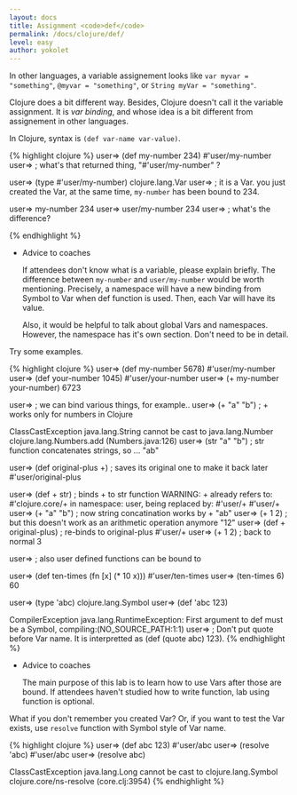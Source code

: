 ```yaml
---
layout: docs
title: Assignment <code>def</code>
permalink: /docs/clojure/def/
level: easy
author: yokolet
---
```


In other languages, a variable assignement looks like `var myvar = "something"`, `@myvar = "something"`, or `String myVar = "something"`.

Clojure does a bit different way. Besides, Clojure doesn't call it the variable assignment. It is *var binding*, and whose idea is a bit different from assignement in other languages.

In Clojure, syntax is `(def var-name var-value)`.

{% highlight clojure %}
user=> (def my-number 234)
#'user/my-number
user=> ; what's that returned thing, "#'user/my-number" ?

user=> (type #'user/my-number)
clojure.lang.Var
user=> ; it is a Var. you just created the Var, at the same time, `my-number` has been bound to 234.

user=> my-number
234
user=> user/my-number
234
user=> ; what's the difference?

{% endhighlight %}

- Advice to coaches

    If attendees don't know what is a variable, please explain briefly.
    The difference between `my-number` and `user/my-number` would be worth mentioning.
    Precisely, a namespace will have a new binding from Symbol to Var
    when def function is used.
    Then, each Var will have its value.


    Also, it would be helpful to talk about global Vars and namespaces.
    However, the namespace has it's own section. Don't need to be in detail.

Try some examples.

{% highlight clojure %}
user=> (def my-number 5678)
#'user/my-number
user=> (def your-number 1045)
#'user/your-number
user=> (+ my-number your-number)
6723

user=> ; we can bind various things, for example..
user=> (+ "a" "b") ; + works only for numbers in Clojure

ClassCastException java.lang.String cannot be cast to java.lang.Number  clojure.lang.Numbers.add (Numbers.java:126)
user=> (str "a" "b") ; str function concatenates strings, so ...
"ab"

user=> (def original-plus +) ; saves its original one to make it back later
#'user/original-plus

user=> (def + str) ; binds + to str function
WARNING: + already refers to: #'clojure.core/+ in namespace: user, being replaced by: #'user/+
#'user/+
user=> (+ "a" "b") ; now string concatination works by +
"ab"
user=> (+ 1 2) ; but this doesn't work as an arithmetic operation anymore
"12"
user=> (def + original-plus) ; re-binds to original-plus
#'user/+
user=> (+ 1 2) ; back to normal
3

user=> ; also user defined functions can be bound to

user=> (def ten-times (fn [x] (* 10 x)))
#'user/ten-times
user=> (ten-times 6)
60

user=> (type 'abc)
clojure.lang.Symbol
user=> (def 'abc 123)

CompilerException java.lang.RuntimeException: First argument to def must be a Symbol, compiling:(NO_SOURCE_PATH:1:1)
user=> ; Don't put quote before Var name. It is interpretted as (def (quote abc) 123).
{% endhighlight %}

- Advice to coaches

    The main purpose of this lab is to learn how to use Vars after those are bound.
    If attendees haven't studied how to write function, lab using function is optional.


What if you don't remember you created Var? Or, if you want to test the Var exists, use `resolve` function with Symbol style of Var name.

{% highlight clojure %}
user=> (def abc 123)
#'user/abc
user=> (resolve 'abc)
#'user/abc
user=> (resolve abc)

ClassCastException java.lang.Long cannot be cast to clojure.lang.Symbol  clojure.core/ns-resolve (core.clj:3954)
{% endhighlight %}